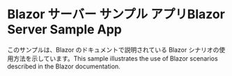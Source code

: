 # <a name="blazor-server-sample-app"></a><span data-ttu-id="b9c94-101">Blazor サーバー サンプル アプリ</span><span class="sxs-lookup"><span data-stu-id="b9c94-101">Blazor Server Sample App</span></span>

<span data-ttu-id="b9c94-102">このサンプルは、Blazor のドキュメントで説明されている Blazor シナリオの使用方法を示しています。</span><span class="sxs-lookup"><span data-stu-id="b9c94-102">This sample illustrates the use of Blazor scenarios described in the Blazor documentation.</span></span>
